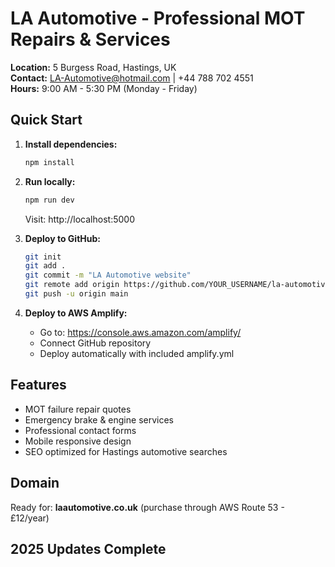 # LA Automotive - Professional MOT Repairs & Services  

**Location:** 5 Burgess Road, Hastings, UK  
**Contact:** LA-Automotive@hotmail.com | +44 788 702 4551  
**Hours:** 9:00 AM - 5:30 PM (Monday - Friday)

## Quick Start

1. **Install dependencies:**
   ```bash
   npm install
   ```

2. **Run locally:**
   ```bash
   npm run dev
   ```
   Visit: http://localhost:5000

3. **Deploy to GitHub:**
   ```bash
   git init
   git add .
   git commit -m "LA Automotive website"
   git remote add origin https://github.com/YOUR_USERNAME/la-automotive.git
   git push -u origin main
   ```

4. **Deploy to AWS Amplify:**
   - Go to: https://console.aws.amazon.com/amplify/
   - Connect GitHub repository
   - Deploy automatically with included amplify.yml

## Features
- MOT failure repair quotes
- Emergency brake & engine services
- Professional contact forms
- Mobile responsive design
- SEO optimized for Hastings automotive searches

## Domain
Ready for: **laautomotive.co.uk** (purchase through AWS Route 53 - £12/year)
## 2025 Updates Complete
